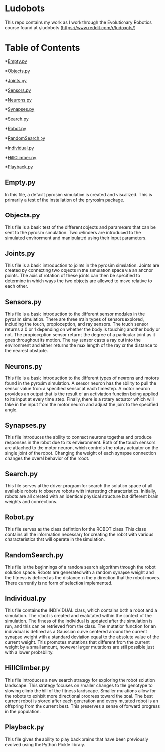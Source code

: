 # Ludobots
This repo contains my work as I work through the Evolutionary Robotics course found at r/ludobots (https://www.reddit.com/r/ludobots/)

# Table of Contents
*[Empty.py](#empty)

*[Objects.py](#objects)

*[Joints.py](#joints)

*[Sensors.py](#sensors)

*[Neurons.py](#neurons)

*[Synapses.py](#synapses)

*[Search.py](#search)

*[Robot.py](#robot)

*[RandomSearch.py](#randomsearch)

*[Individual.py](#individual)

*[HillClimber.py](#hillclimber)

*[Playback.py](#playback)

## <a name="empty">Empty.py</a>
In this file, a default pyrosim simulation is created and visualized. This is primarily a test of the installation of the pryrosim package.

## <a name="objects">Objects.py</a>
This file is a basic test of the different objects and parameters that can be sent to the pyrosim simulation. Two cylinders are introduced to the simulated environment and manipulated using their input parameters.

## <a name="joints">Joints.py</a>
This file is a basic introduction to joints in the pyrosim simulation. Joints are created by connecting two objects in the simulation space via an anchor points. The axis of rotation of these joints can then be specified to determine in which ways the two objects are allowed to move relative to each other.

## <a name="sensors">Sensors.py</a>
  This file is a basic introduction to the different sensor modules in the pyrosim simulation. There are three main types of sensors explored, including the touch, propioception, and ray sensors. The touch sensor returns a 0 or 1 depending on whether the body is touching another body or not. The propioception sensor returns the degree of a particular joint as it goes throughout its motion. The ray sensor casts a ray out into the environment and either returns the max length of the ray or the distance to the nearest obstacle.

## <a name="neurons">Neurons.py</a>
  This file is a basic introduction to the different types of neurons and motors found in the pyrosim simulation. A sensor neuron has the ability to pull the sensor value from a specified sensor at each timestep. A motor neuron provides an output that is the result of an activiation function being applied to its input at every time step. Finally, there is a rotary actuator which will take in the input from the motor neuron and adjust the joint to the specified angle.

## <a name="synapses">Synapses.py</a>
This file introduces the ability to connect neurons together and produce responses in the robot due to its envinronment. Both of the touch sensors are attached to the motor neuron, which controls the rotary actuator on the single joint of the robot. Changing the weight of each synapse connection changes the overal behavior of the robot.

## <a name="search">Search.py</a>
This file serves at the driver program for search the solution space of all available robots to observe robots with interesting characteristics. Initially, robots are all created with an identical physical structure but different brain weights and connections.

## <a name="robot">Robot.py</a>
This file serves as the class defintion for the ROBOT class. This class contains all the information necessary for creating the robot with various characteristics that will operate in the simulation.

## <a name="randomsearch">RandomSearch.py</a>
This file is the beginnings of a random search algorithm through the robot solution space. Robots are generated with a random synapse weight and the fitness is defined as the distance in the y direction that the robot moves. There currently is no form of selection implemented.

## <a name="individual">Individual.py</a>
This file contains the INDIVIDUAL class, which contains both a robot and a simulation. The robot is created and evalutated within the context of the simulation. The fitness of the individual is updated after the simulation is run, and this can be retrieved from the class. The mutation function for an individual is defined as a Gaussian curve centered around the current synapse weight with a standard deviation equal to the absolute value of the current weight. This promotes mutations that different from the current weight by a small amount, however larger mutations are still possible just with a lower probability.

## <a name="hillclimber">HillClimber.py</a>
This file introduces a new search strategy for exploring the robot solution landscape. This strategy focuses on smaller changes to the genotype to slowing climb the hill of the fitness landscape. Smaller mutations allow for the robots to exhibit more directional progress toward the goal. The best current robot is stored after each generation and every mutated robot is an offspring from the current best. This preserves a sense of forward progress in the population.

## <a name="playback">Playback.py</a>
This file gives the ability to play back brains that have been previously evolved using the Python Pickle library.
